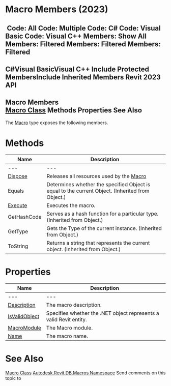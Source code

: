 # Macro Members (2023)

﻿
 Code: All Code: Multiple Code: C# Code: Visual Basic Code: Visual C++  Members: Show All Members: Filtered Members: Filtered Members: Filtered   
---  
C#Visual BasicVisual C++
Include Protected MembersInclude Inherited Members
Revit 2023 API  
---  
Macro Members  
[Macro Class](8e156c00-8aa8-51f5-be8f-4561ad51f1d8.md "Macro Class") Methods Properties See Also  
---  
The [Macro](8e156c00-8aa8-51f5-be8f-4561ad51f1d8.md "Macro Class") type exposes the following members.
# Methods
| Name | Description |
| --- | --- |
| --- | --- | --- |
| [Dispose](0830c3f3-9b8c-8346-add2-0d35eb9a97e8.md "Dispose Method") | Releases all resources used by the [Macro](8e156c00-8aa8-51f5-be8f-4561ad51f1d8.md "Macro Class") |
| Equals | Determines whether the specified Object is equal to the current Object. (Inherited from Object.) |
| [Execute](e7232c95-e186-c31d-9c3e-93ab7430fd10.md "Execute Method") | Executes the macro. |
| GetHashCode | Serves as a hash function for a particular type.  (Inherited from Object.) |
| GetType | Gets the Type of the current instance. (Inherited from Object.) |
| ToString | Returns a string that represents the current object. (Inherited from Object.) |

# Properties
| Name | Description |
| --- | --- |
| --- | --- | --- |
| [Description](ee35d0c0-b226-45f0-d551-186ac1ae551f.md "Description Property") | The macro description. |
| [IsValidObject](9ec098a7-1516-005f-9dca-17eaae5cb07a.md "IsValidObject Property") | Specifies whether the .NET object represents a valid Revit entity. |
| [MacroModule](8693fc15-381a-4f24-51fe-f539c0c3ec9e.md "MacroModule Property") | The Macro module. |
| [Name](e33a150b-f223-3f82-a54a-0e2ba86ace5e.md "Name Property") | The macro name. |

# See Also
[Macro Class](8e156c00-8aa8-51f5-be8f-4561ad51f1d8.md "Macro Class")
[Autodesk.Revit.DB.Macros Namespace](8b8f9876-f4c2-abff-fc5b-79e337d84e01.md "Autodesk.Revit.DB.Macros Namespace")
Send comments on this topic to 